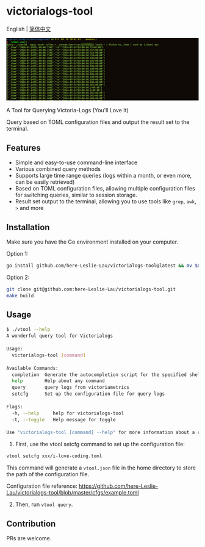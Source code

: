 # victorialogs-tool
English | [简体中文](https://github.com/here-Leslie-Lau/victorialogs-tool/blob/master/README_CN.md)

![image_01](image_01.jpg)

A Tool for Querying Victoria-Logs (You'll Love It)

Query based on TOML configuration files and output the result set to the terminal.

## Features

- Simple and easy-to-use command-line interface
- Various combined query methods
- Supports large time range queries (logs within a month, or even more, can be easily retrieved)
- Based on TOML configuration files, allowing multiple configuration files for switching queries, similar to session storage.
- Result set output to the terminal, allowing you to use tools like `grep`, `awk`, `>` and more

## Installation

Make sure you have the Go environment installed on your computer.

Option 1:

```bash
go install github.com/here-Leslie-Lau/victorialogs-tool@latest && mv $GOPATH/bin/cmd $GOPATH/bin/vtool
```

Option 2:

```bash
git clone git@github.com:here-Leslie-Lau/victorialogs-tool.git
make build
```

## Usage

```bash
$ ./vtool --help
A wonderful query tool for Victorialogs

Usage:
  victorialogs-tool [command]

Available Commands:
  completion  Generate the autocompletion script for the specified shell
  help        Help about any command
  query       query logs from victoriametrics
  setcfg      Set up the configuration file for query logs

Flags:
  -h, --help     help for victorialogs-tool
  -t, --toggle   Help message for toggle

Use "victorialogs-tool [command] --help" for more information about a command.
```

1. First, use the vtool setcfg command to set up the configuration file:

```bash
vtool setcfg xxx/i-love-coding.toml
```

This command will generate a `vtool.json` file in the home directory to store the path of the configuration file.

Configuration file reference: https://github.com/here-Leslie-Lau/victorialogs-tool/blob/master/cfgs/example.toml

2. Then, run `vtool query`.

## Contribution

PRs are welcome.
